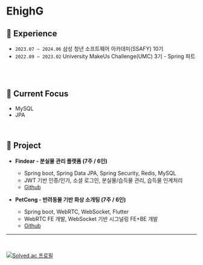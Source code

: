 # EhighG

<!--
**EhighG/EhighG** is a ✨ _special_ ✨ repository because its `README.md` (this file) appears on your GitHub profile.

![Github 프로필](https://github-readme-stats.vercel.app/api?username=EhighG&show_icons=true&theme=vue-dark)

Here are some ideas to get you started:

- 🔭 I’m currently working on ...
- 🌱 I’m currently learning ...
- 👯 I’m looking to collaborate on ...
- 🤔 I’m looking for help with ...
- 💬 Ask me about ...
- 📫 How to reach me: ...
- 😄 Pronouns: ...
- ⚡ Fun fact: ...
-->


## :rocket: Experience
- `2023.07 ~ 2024.06` 삼성 청년 소프트웨어 아카데미(SSAFY) 10기
- `2022.09 ~ 2023.02` University MakeUs Challenge(UMC) 3기 - Spring 파트

<br><br>

## :dart: Current Focus
- MySQL
- JPA

<!--
- OS
- Spring/Springboot
- MSA with Spring Cloud
  - [실습 레포지토리](https://github.com/EhighG/MSA-with-Spring-Cloud)
-->

<br>

## :flags: Project
- **Findear - 분실물 관리 플랫폼 (7주 / 6인)**
  - Spring boot, Spring Data JPA, Spring Security, Redis, MySQL
  - JWT 기반 인증/인가, 소셜 로그인, 분실물/습득물 관리, 습득물 인계처리
  - [Github](https://github.com/EhighG/Findear)
 
- **PetCong - 반려동물 기반 화상 소개팅 (7주 / 6인)**
  - Spring boot, WebRTC, WebSocket, Flutter
  - WebRTC FE 개발, WebSocket 기반 시그널링 FE+BE 개발
  - [Github](https://github.com/EhighG/Petcong)
 

---
<br>

[![Solved.ac
프로필](http://mazassumnida.wtf/api/v2/generate_badge?boj=ehigh)](https://solved.ac/ehigh)

